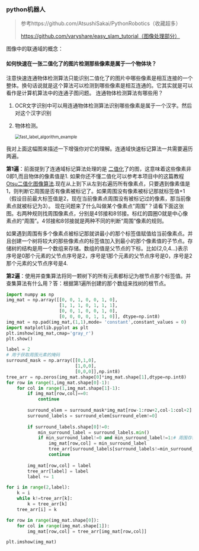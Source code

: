 ### python机器人

> 参考https://github.com/AtsushiSakai/PythonRobotics（收藏超多）
>
> https://github.com/varyshare/easy_slam_tutorial（图像处理部分）

图像中的联通域的概念：

#### 如何快速在一张二值化了的图片检测那些像素是属于一个物体块？
注意快速连通物体检测算法只能识别二值化了的图片中哪些像素是相互连接的一个整体。换句话说就是这个算法可以检测到哪些像素是相互连通的。它其实就是可以看作是计算机算法中的连通子图问题。
连通物体检测算法有哪些用？

1. OCR文字识别中可以用连通物体检测算法识别哪些像素是属于一个汉字。然后对这个汉字识别 

2. 物体检测。

   <img src="https://chendaxiashizhu-1259416116.cos.ap-beijing.myqcloud.com/fast_label_algorithm_example.gif" alt="fast_label_algorithm_example" style="zoom:80%;" />

我对上面这幅图来描述一下增强你对它的理解。连通域快速标记算法一共需要遍历两遍。

**第1遍**：前面提到了连通域标记算法处理的是 [二值化](./Otsu's_Method_algorithm/)了的图，这意味着这些像素非0即1,而且物体的像素值是1. 如果你还不懂二值化可以参考本项目中的这篇教程[Otsu二值化图像算法](./Otsu's_Method_algorithm/).现在从上到下从左到右遍历所有像素点，只要遇到像素值是1，则判断它周围是否有像素被标记了。如果周围没有像素被标记那就标签值+1（假设目前最大标签值是2，现在当前像素点周围没有被标记过的像素，那当前像素点就被标记为3）。
现在问题来了什么叫做某个像素点“周围”？请看下面这张图。右两种规则找周围像素点，分别是4邻接和8邻接。标红的圆圈O就是中心像素点的“周围”。4邻接和8邻接就是两种不同的判断“周围”像素的规则。

如果遇到周围有多个像素点被标记那就讲最小的那个标签值赋值给当前像素点。并且创建一个树将较大的那些像素点的标签值加入到最小的那个像素值的子节点。存储树的结构是用一个数组来存储。数组的值是父节点的下标。比如{2,0,4...}表示序号是0那个元素的父节点序号是2，序号是1那个元素的父节点序号是0，序号是2那个元素的父节点序号是4.

**第2遍**：使用并查集算法将同一颗树下的所有元素都标记为根节点那个标签值。并查集算法有什么用？答：根据第1遍所创建的那个数组来找树的根节点。

```python
import numpy as np
img_mat = np.array([[0, 0, 1, 0, 0, 1, 0],
                    [1, 1, 1, 0, 1, 1, 1],
                    [0, 0, 1, 0, 0, 1, 0],
                    [0, 0, 0, 0, 1, 1, 0]], dtype=np.int8)
img_mat = np.pad(img_mat,(1,1),mode= 'constant',constant_values = 0)
import matplotlib.pyplot as plt
plt.imshow(img_mat,cmap='gray_r')
plt.show()

label = 2
# 用于获取周围元素的掩码
surround_mask = np.array([[0,1,0],
                          [1,0,0],
                          [0,0,0]],np.int8)
tree_arr = np.zeros(img_mat.shape[0]*img_mat.shape[1],dtype=np.int8)
for row in range(1,img_mat.shape[0]-1):
    for col in range(1,img_mat.shape[1]-1):
        if img_mat[row,col]==0:
            continue
            
        surround_elem = surround_mask*img_mat[row-1:row+2,col-1:col+2]
        surround_labels = surround_elem[surround_elem!=0]
        
        if surround_labels.shape[0]!=0:
            min_surround_label = surround_labels.min()
            if min_surround_label!=0 and min_surround_label!=1:# 周围存在被标记过的数据
                img_mat[row,col] = min_surround_label
                tree_arr[surround_labels[surround_labels!=min_surround_label]] = min_surround_label
                continue
        
        img_mat[row,col] = label
        tree_arr[label] = label
        label += 1

for i in range(2,label):
    k = i
    while k!=tree_arr[k]:
        k = tree_arr[k]    
    tree_arr[i] = k

for row in range(img_mat.shape[0]):
    for col in range(img_mat.shape[1]):
        img_mat[row,col] = tree_arr[img_mat[row,col]]

plt.imshow(img_mat)

```



